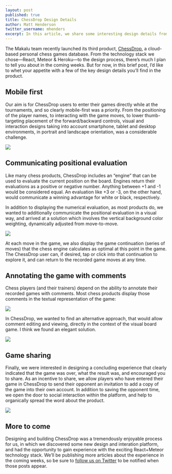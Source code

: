 ```yaml
---
layout: post
published: true
title: ChessDrop Design Details
author: Matt Henderson
twitter_username: mhenders
excerpt: In this article, we share some interesting design details from our latest product, ChessDrop.
---
```


[1]: http://chessdrop.com
[2]: http://files.dafacto.com/uploads/2015-09-23-devices-collage.png
[3]: http://files.dafacto.com/uploads/2015-09-23-background.gif
[4]: http://files.dafacto.com/uploads/2015-09-23-hiarcs.png
[5]: http://files.dafacto.com/uploads/2015-09-23-comments.gif
[6]: http://files.dafacto.com/uploads/2015-09-23-end-of-game.gif

The Makalu team recently launched its third product, [ChessDrop][1], a cloud-based personal chess games database. From the technology stack we chose—React, Meteor & Heroku—to the design process, there’s much I plan to tell you about in the coming weeks. But for now, in this brief post, I’d like to whet your appetite with a few of the key design details you’ll find in the product.

## Mobile first

Our aim is for ChessDrop users to enter their games directly while at the tournaments, and so clearly mobile-first was a priority. From the positioning of the player names, to interacting with the game moves, to lower thumb-targeting placement of the forward/backward controls, visual and interaction designs taking into account smartphone, tablet and desktop environments, in portrait and landscape orientation, was a considerable challenge.

![][2]

## Communicating positional evaluation

Like many chess products, ChessDrop includes an “engine” that can be used to evaluate the current position on the board. Engines return their evaluations as a positive or negative number. Anything between +1 and -1 would be considered equal. An evaluation like +3 or -3, on the other hand, would communicate a winning advantage for white or black, respectively.

In addition to displaying the numerical evaluation, as most products do, we wanted to additionally communicate the positional evaluation in a visual way, and arrived at a solution which involves the vertical background color weighting, dynamically adjusted from move-to-move.

![][3]

At each move in the game, we also display the game continuation (series of moves) that the chess engine calculates as optimal at this point in the game. The ChessDrop user can, if desired, tap or click into that continuation to explore it, and can return to the recorded game moves at any time.

## Annotating the game with comments

Chess players (and their trainers) depend on the ability to annotate their recorded games with comments. Most chess products display those comments in the textual representation of the game:

![][4]

In ChessDrop, we wanted to find an alternative approach, that would allow comment editing and viewing, directly in the context of the visual board game. I think we found an elegant solution.

![][5]

## Game sharing

Finally, we were interested in designing a concluding experience that clearly indicated that the game was over, what the result was, and encouraged you to share. As an incentive to share, we allow players who have entered their game in ChessDrop to send their opponent an invitation to add a copy of the game into their own account. In addition to saving the opponent time, we open the door to social interaction within the platform, and help to organically spread the word about the product.

![][6]


## More to come

Designing and building ChessDrop was a tremendously enjoyable process for us, in which we discovered some new design and interation platform, and had the opportunity to gain experience with the exciting React+Meteor technology stack. We’ll be publishing more articles about the experience in the coming weeks, so be sure to [follow us on Twitter](http://twitter.com/makalu) to be notified when those posts appear.

